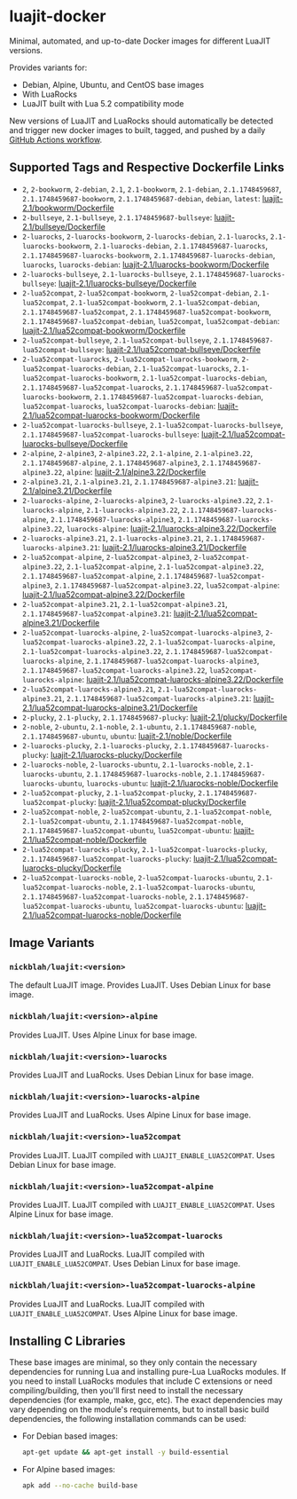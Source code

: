 # luajit-docker

Minimal, automated, and up-to-date Docker images for different LuaJIT versions.

Provides variants for:

- Debian, Alpine, Ubuntu, and CentOS base images
- With LuaRocks
- LuaJIT built with Lua 5.2 compatibility mode

New versions of LuaJIT and LuaRocks should automatically be detected and trigger new docker images to built, tagged, and pushed by a daily [GitHub Actions workflow](https://github.com/GUI/lua-docker/blob/main/.github/workflows/main.yml).

## Supported Tags and Respective Dockerfile Links

- `2`, `2-bookworm`, `2-debian`, `2.1`, `2.1-bookworm`, `2.1-debian`, `2.1.1748459687`, `2.1.1748459687-bookworm`, `2.1.1748459687-debian`, `debian`, `latest`: [luajit-2.1/bookworm/Dockerfile](https://github.com/GUI/lua-docker/blob/main/luajit-2.1/bookworm/Dockerfile)
- `2-bullseye`, `2.1-bullseye`, `2.1.1748459687-bullseye`: [luajit-2.1/bullseye/Dockerfile](https://github.com/GUI/lua-docker/blob/main/luajit-2.1/bullseye/Dockerfile)
- `2-luarocks`, `2-luarocks-bookworm`, `2-luarocks-debian`, `2.1-luarocks`, `2.1-luarocks-bookworm`, `2.1-luarocks-debian`, `2.1.1748459687-luarocks`, `2.1.1748459687-luarocks-bookworm`, `2.1.1748459687-luarocks-debian`, `luarocks`, `luarocks-debian`: [luajit-2.1/luarocks-bookworm/Dockerfile](https://github.com/GUI/lua-docker/blob/main/luajit-2.1/luarocks-bookworm/Dockerfile)
- `2-luarocks-bullseye`, `2.1-luarocks-bullseye`, `2.1.1748459687-luarocks-bullseye`: [luajit-2.1/luarocks-bullseye/Dockerfile](https://github.com/GUI/lua-docker/blob/main/luajit-2.1/luarocks-bullseye/Dockerfile)
- `2-lua52compat`, `2-lua52compat-bookworm`, `2-lua52compat-debian`, `2.1-lua52compat`, `2.1-lua52compat-bookworm`, `2.1-lua52compat-debian`, `2.1.1748459687-lua52compat`, `2.1.1748459687-lua52compat-bookworm`, `2.1.1748459687-lua52compat-debian`, `lua52compat`, `lua52compat-debian`: [luajit-2.1/lua52compat-bookworm/Dockerfile](https://github.com/GUI/lua-docker/blob/main/luajit-2.1/lua52compat-bookworm/Dockerfile)
- `2-lua52compat-bullseye`, `2.1-lua52compat-bullseye`, `2.1.1748459687-lua52compat-bullseye`: [luajit-2.1/lua52compat-bullseye/Dockerfile](https://github.com/GUI/lua-docker/blob/main/luajit-2.1/lua52compat-bullseye/Dockerfile)
- `2-lua52compat-luarocks`, `2-lua52compat-luarocks-bookworm`, `2-lua52compat-luarocks-debian`, `2.1-lua52compat-luarocks`, `2.1-lua52compat-luarocks-bookworm`, `2.1-lua52compat-luarocks-debian`, `2.1.1748459687-lua52compat-luarocks`, `2.1.1748459687-lua52compat-luarocks-bookworm`, `2.1.1748459687-lua52compat-luarocks-debian`, `lua52compat-luarocks`, `lua52compat-luarocks-debian`: [luajit-2.1/lua52compat-luarocks-bookworm/Dockerfile](https://github.com/GUI/lua-docker/blob/main/luajit-2.1/lua52compat-luarocks-bookworm/Dockerfile)
- `2-lua52compat-luarocks-bullseye`, `2.1-lua52compat-luarocks-bullseye`, `2.1.1748459687-lua52compat-luarocks-bullseye`: [luajit-2.1/lua52compat-luarocks-bullseye/Dockerfile](https://github.com/GUI/lua-docker/blob/main/luajit-2.1/lua52compat-luarocks-bullseye/Dockerfile)
- `2-alpine`, `2-alpine3`, `2-alpine3.22`, `2.1-alpine`, `2.1-alpine3.22`, `2.1.1748459687-alpine`, `2.1.1748459687-alpine3`, `2.1.1748459687-alpine3.22`, `alpine`: [luajit-2.1/alpine3.22/Dockerfile](https://github.com/GUI/lua-docker/blob/main/luajit-2.1/alpine3.22/Dockerfile)
- `2-alpine3.21`, `2.1-alpine3.21`, `2.1.1748459687-alpine3.21`: [luajit-2.1/alpine3.21/Dockerfile](https://github.com/GUI/lua-docker/blob/main/luajit-2.1/alpine3.21/Dockerfile)
- `2-luarocks-alpine`, `2-luarocks-alpine3`, `2-luarocks-alpine3.22`, `2.1-luarocks-alpine`, `2.1-luarocks-alpine3.22`, `2.1.1748459687-luarocks-alpine`, `2.1.1748459687-luarocks-alpine3`, `2.1.1748459687-luarocks-alpine3.22`, `luarocks-alpine`: [luajit-2.1/luarocks-alpine3.22/Dockerfile](https://github.com/GUI/lua-docker/blob/main/luajit-2.1/luarocks-alpine3.22/Dockerfile)
- `2-luarocks-alpine3.21`, `2.1-luarocks-alpine3.21`, `2.1.1748459687-luarocks-alpine3.21`: [luajit-2.1/luarocks-alpine3.21/Dockerfile](https://github.com/GUI/lua-docker/blob/main/luajit-2.1/luarocks-alpine3.21/Dockerfile)
- `2-lua52compat-alpine`, `2-lua52compat-alpine3`, `2-lua52compat-alpine3.22`, `2.1-lua52compat-alpine`, `2.1-lua52compat-alpine3.22`, `2.1.1748459687-lua52compat-alpine`, `2.1.1748459687-lua52compat-alpine3`, `2.1.1748459687-lua52compat-alpine3.22`, `lua52compat-alpine`: [luajit-2.1/lua52compat-alpine3.22/Dockerfile](https://github.com/GUI/lua-docker/blob/main/luajit-2.1/lua52compat-alpine3.22/Dockerfile)
- `2-lua52compat-alpine3.21`, `2.1-lua52compat-alpine3.21`, `2.1.1748459687-lua52compat-alpine3.21`: [luajit-2.1/lua52compat-alpine3.21/Dockerfile](https://github.com/GUI/lua-docker/blob/main/luajit-2.1/lua52compat-alpine3.21/Dockerfile)
- `2-lua52compat-luarocks-alpine`, `2-lua52compat-luarocks-alpine3`, `2-lua52compat-luarocks-alpine3.22`, `2.1-lua52compat-luarocks-alpine`, `2.1-lua52compat-luarocks-alpine3.22`, `2.1.1748459687-lua52compat-luarocks-alpine`, `2.1.1748459687-lua52compat-luarocks-alpine3`, `2.1.1748459687-lua52compat-luarocks-alpine3.22`, `lua52compat-luarocks-alpine`: [luajit-2.1/lua52compat-luarocks-alpine3.22/Dockerfile](https://github.com/GUI/lua-docker/blob/main/luajit-2.1/lua52compat-luarocks-alpine3.22/Dockerfile)
- `2-lua52compat-luarocks-alpine3.21`, `2.1-lua52compat-luarocks-alpine3.21`, `2.1.1748459687-lua52compat-luarocks-alpine3.21`: [luajit-2.1/lua52compat-luarocks-alpine3.21/Dockerfile](https://github.com/GUI/lua-docker/blob/main/luajit-2.1/lua52compat-luarocks-alpine3.21/Dockerfile)
- `2-plucky`, `2.1-plucky`, `2.1.1748459687-plucky`: [luajit-2.1/plucky/Dockerfile](https://github.com/GUI/lua-docker/blob/main/luajit-2.1/plucky/Dockerfile)
- `2-noble`, `2-ubuntu`, `2.1-noble`, `2.1-ubuntu`, `2.1.1748459687-noble`, `2.1.1748459687-ubuntu`, `ubuntu`: [luajit-2.1/noble/Dockerfile](https://github.com/GUI/lua-docker/blob/main/luajit-2.1/noble/Dockerfile)
- `2-luarocks-plucky`, `2.1-luarocks-plucky`, `2.1.1748459687-luarocks-plucky`: [luajit-2.1/luarocks-plucky/Dockerfile](https://github.com/GUI/lua-docker/blob/main/luajit-2.1/luarocks-plucky/Dockerfile)
- `2-luarocks-noble`, `2-luarocks-ubuntu`, `2.1-luarocks-noble`, `2.1-luarocks-ubuntu`, `2.1.1748459687-luarocks-noble`, `2.1.1748459687-luarocks-ubuntu`, `luarocks-ubuntu`: [luajit-2.1/luarocks-noble/Dockerfile](https://github.com/GUI/lua-docker/blob/main/luajit-2.1/luarocks-noble/Dockerfile)
- `2-lua52compat-plucky`, `2.1-lua52compat-plucky`, `2.1.1748459687-lua52compat-plucky`: [luajit-2.1/lua52compat-plucky/Dockerfile](https://github.com/GUI/lua-docker/blob/main/luajit-2.1/lua52compat-plucky/Dockerfile)
- `2-lua52compat-noble`, `2-lua52compat-ubuntu`, `2.1-lua52compat-noble`, `2.1-lua52compat-ubuntu`, `2.1.1748459687-lua52compat-noble`, `2.1.1748459687-lua52compat-ubuntu`, `lua52compat-ubuntu`: [luajit-2.1/lua52compat-noble/Dockerfile](https://github.com/GUI/lua-docker/blob/main/luajit-2.1/lua52compat-noble/Dockerfile)
- `2-lua52compat-luarocks-plucky`, `2.1-lua52compat-luarocks-plucky`, `2.1.1748459687-lua52compat-luarocks-plucky`: [luajit-2.1/lua52compat-luarocks-plucky/Dockerfile](https://github.com/GUI/lua-docker/blob/main/luajit-2.1/lua52compat-luarocks-plucky/Dockerfile)
- `2-lua52compat-luarocks-noble`, `2-lua52compat-luarocks-ubuntu`, `2.1-lua52compat-luarocks-noble`, `2.1-lua52compat-luarocks-ubuntu`, `2.1.1748459687-lua52compat-luarocks-noble`, `2.1.1748459687-lua52compat-luarocks-ubuntu`, `lua52compat-luarocks-ubuntu`: [luajit-2.1/lua52compat-luarocks-noble/Dockerfile](https://github.com/GUI/lua-docker/blob/main/luajit-2.1/lua52compat-luarocks-noble/Dockerfile)

## Image Variants

### `nickblah/luajit:<version>`
The default LuaJIT image. Provides LuaJIT. Uses Debian Linux for base image.

### `nickblah/luajit:<version>-alpine`
Provides LuaJIT. Uses Alpine Linux for base image.

### `nickblah/luajit:<version>-luarocks`
Provides LuaJIT and LuaRocks. Uses Debian Linux for base image.

### `nickblah/luajit:<version>-luarocks-alpine`
Provides LuaJIT and LuaRocks. Uses Alpine Linux for base image.

### `nickblah/luajit:<version>-lua52compat`
Provides LuaJIT. LuaJIT compiled with `LUAJIT_ENABLE_LUA52COMPAT`. Uses Debian Linux for base image.

### `nickblah/luajit:<version>-lua52compat-alpine`
Provides LuaJIT. LuaJIT compiled with `LUAJIT_ENABLE_LUA52COMPAT`. Uses Alpine Linux for base image.

### `nickblah/luajit:<version>-lua52compat-luarocks`
Provides LuaJIT and LuaRocks. LuaJIT compiled with `LUAJIT_ENABLE_LUA52COMPAT`. Uses Debian Linux for base image.

### `nickblah/luajit:<version>-lua52compat-luarocks-alpine`
Provides LuaJIT and LuaRocks. LuaJIT compiled with `LUAJIT_ENABLE_LUA52COMPAT`. Uses Alpine Linux for base image.

## Installing C Libraries

These base images are minimal, so they only contain the necessary dependencies for running Lua and installing pure-Lua LuaRocks modules. If you need to install LuaRocks modules that include C extensions or need compiling/building, then you'll first need to install the necessary dependencies (for example, make, gcc, etc). The exact dependencies may vary depending on the module's requirements, but to install basic build dependencies, the following installation commands can be used:

- For Debian based images:
    ```sh
    apt-get update && apt-get install -y build-essential
    ```
- For Alpine based images:
    ```sh
    apk add --no-cache build-base
    ```
